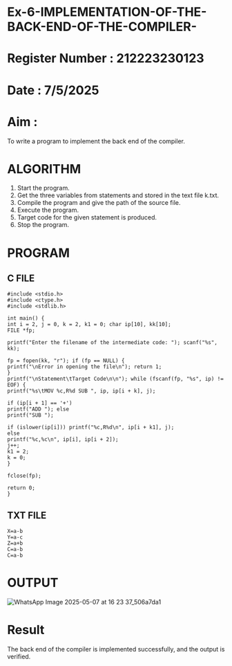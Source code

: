 # Ex-6-IMPLEMENTATION-OF-THE-BACK-END-OF-THE-COMPILER-
# Register Number : 212223230123
# Date : 7/5/2025
# Aim :
To write a program to implement the back end of the compiler.
# ALGORITHM
1. Start the program.
2. Get the three variables from statements and stored in the text file k.txt.
3. Compile the program and give the path of the source file.
4. Execute the program.
5. Target code for the given statement is produced.
6. Stop the program.
# PROGRAM

## C FILE

```
#include <stdio.h> 
#include <ctype.h> 
#include <stdlib.h>

int main() {
int i = 2, j = 0, k = 2, k1 = 0; char ip[10], kk[10];
FILE *fp;

printf("Enter the filename of the intermediate code: "); scanf("%s", kk);

fp = fopen(kk, "r"); if (fp == NULL) {
printf("\nError in opening the file\n"); return 1;
}
printf("\nStatement\tTarget Code\n\n"); while (fscanf(fp, "%s", ip) != EOF) {
printf("%s\tMOV %c,R%d SUB ", ip, ip[i + k], j);

if (ip[i + 1] == '+')
printf("ADD "); else
printf("SUB ");

if (islower(ip[i])) printf("%c,R%d\n", ip[i + k1], j);
else
printf("%c,%c\n", ip[i], ip[i + 2]);
j++;
k1 = 2;
k = 0;
}

fclose(fp);
 
return 0;
}
```

## TXT FILE

```
X=a-b 
Y=a-c 
Z=a+b 
C=a-b 
C=a-b
```


# OUTPUT
![WhatsApp Image 2025-05-07 at 16 23 37_506a7da1](https://github.com/user-attachments/assets/4d7a9db9-01e7-4c37-9d49-e5fccad881d1)



# Result
The back end of the compiler is implemented successfully, and the output is verified.
